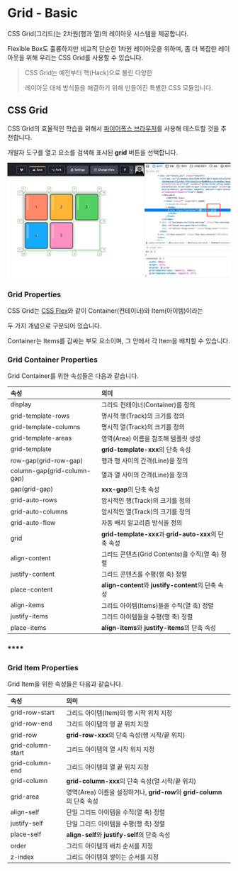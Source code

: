 # Grid - Basic



CSS Grid\(그리드\)는 2차원\(행과 열\)의 레이아웃 시스템을 제공합니다.

Flexible Box도 훌륭하지만 비교적 단순한 1차원 레이아웃을 위하며, 좀 더 복잡한 레이아웃을 위해 우리는 CSS Grid를 사용할 수 있습니다.

> CSS Grid는 예전부터 핵\(Hack\)으로 불린 다양한
>
>  레이아웃 대체 방식들을 해결하기 위해 만들어진 특별한 CSS 모듈입니다.

## **CSS Grid**

CSS Grid의 효율적인 학습을 위해서 [파이어폭스 브라우저](https://www.mozilla.org/ko/firefox/new/)를 사용해 테스트할 것을 추천합니다.

개발자 도구를 열고 요소를 검색해 표시된 **grid** 버튼을 선택합니다.

![](../.gitbook/assets/image%20%2870%29.png)

### **Grid Properties**

CSS Grid는 [CSS Flex](https://heropy.blog/2018/11/24/css-flexible-box/)와 같이 Container\(컨테이너\)와 Item\(아이템\)이라는 

두 가지 개념으로 구분되어 있습니다.

Container는 Items를 감싸는 부모 요소이며, 그 안에서 각 Item을 배치할 수 있습니다.





### **Grid Container Properties**

Grid Container를 위한 속성들은 다음과 같습니다.

| **속성** | **의미** |
| :--- | :--- |
| display | 그리드 컨테이너\(Container\)를 정의 |
| grid-template-rows | 명시적 행\(Track\)의 크기를 정의 |
| grid-template-columns | 명시적 열\(Track\)의 크기를 정의 |
| grid-template-areas | 영역\(Area\) 이름을 참조해 템플릿 생성 |
| grid-template | **grid-template-xxx**의 단축 속성 |
| row-gap\(grid-row-gap\) | 행과 행 사이의 간격\(Line\)을 정의 |
| column-gap\(grid-column-gap\) | 열과 열 사이의 간격\(Line\)을 정의 |
| gap\(grid-gap\) | **xxx-gap**의 단축 속성 |
| grid-auto-rows | 암시적인 행\(Track\)의 크기를 정의 |
| grid-auto-columns | 암시적인 열\(Track\)의 크기를 정의 |
| grid-auto-flow | 자동 배치 알고리즘 방식을 정의 |
| grid | **grid-template-xxx**과 **grid-auto-xxx**의 단축 속성 |
| align-content | 그리드 콘텐츠\(Grid Contents\)를 수직\(열 축\) 정렬 |
| justify-content | 그리드 콘텐츠를 수평\(행 축\) 정렬 |
| place-content | **align-content**와 **justify-content**의 단축 속성 |
| align-items | 그리드 아이템\(Items\)들을 수직\(열 축\) 정렬 |
| justify-items | 그리드 아이템들을 수평\(행 축\) 정렬 |
| place-items | **align-items**와 **justify-items**의 단축 속성 |

### \*\*\*\*

### **Grid Item Properties**

Grid Item을 위한 속성들은 다음과 같습니다.

| **속성** | **의미** |
| :--- | :--- |
| grid-row-start | 그리드 아이템\(Item\)의 행 시작 위치 지정 |
| grid-row-end | 그리드 아이템의 행 끝 위치 지정 |
| grid-row | **grid-row-xxx**의 단축 속성\(행 시작/끝 위치\) |
| grid-column-start | 그리드 아이템의 열 시작 위치 지정 |
| grid-column-end | 그리드 아이템의 열 끝 위치 지정 |
| grid-column | **grid-column-xxx**의 단축 속성\(열 시작/끝 위치\) |
| grid-area | 영역\(Area\) 이름을 설정하거나, **grid-row**와 **grid-column**의 단축 속성 |
| align-self | 단일 그리드 아이템을 수직\(열 축\) 정렬 |
| justify-self | 단일 그리드 아이템을 수평\(행 축\) 정렬 |
| place-self | **align-self**와 **justify-self**의 단축 속성 |
| order | 그리드 아이템의 배치 순서를 지정 |
| z-index | 그리드 아이템의 쌓이는 순서를 지정 |



